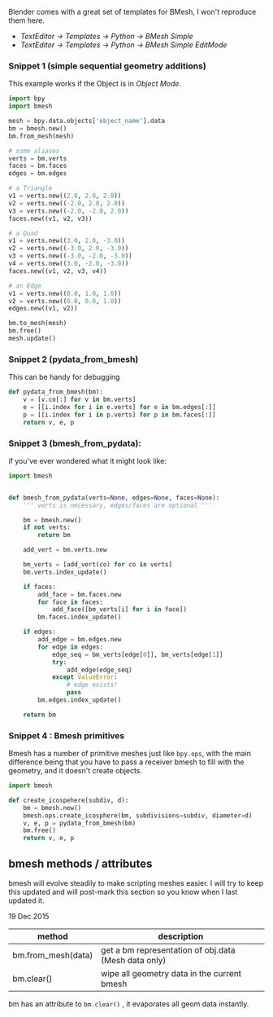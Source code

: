 
Blender comes with a great set of templates for BMesh, I won't reproduce them here.  

  - _TextEditor -> Templates -> Python -> BMesh Simple_   
  - _TextEditor -> Templates -> Python -> BMesh Simple EditMode_  

### Snippet 1 (simple sequential geometry additions)

This example works if the Object is in _Object Mode_.

```python
import bpy
import bmesh

mesh = bpy.data.objects['object_name'].data
bm = bmesh.new()
bm.from_mesh(mesh)

# some aliases
verts = bm.verts
faces = bm.faces
edges = bm.edges

# a Triangle
v1 = verts.new((2.0, 2.0, 2.0))
v2 = verts.new((-2.0, 2.0, 2.0))
v3 = verts.new((-2.0, -2.0, 2.0))
faces.new((v1, v2, v3))

# a Quad
v1 = verts.new((3.0, 2.0, -3.0))
v2 = verts.new((-3.0, 2.0, -3.0))
v3 = verts.new((-3.0, -2.0, -3.0))
v4 = verts.new((3.0, -2.0, -3.0))
faces.new((v1, v2, v3, v4))

# an Edge
v1 = verts.new((0.0, 1.0, 1.0))
v2 = verts.new((0.0, 0.0, 1.0))
edges.new((v1, v2))

bm.to_mesh(mesh)
bm.free()
mesh.update()
```

### Snippet 2 (pydata_from_bmesh)

This can be handy for debugging

```python
def pydata_from_bmesh(bm):
    v = [v.co[:] for v in bm.verts]
    e = [[i.index for i in e.verts] for e in bm.edges[:]]
    p = [[i.index for i in p.verts] for p in bm.faces[:]]
    return v, e, p
```

### Snippet 3 (bmesh_from_pydata):

if you've ever wondered what it might look like:
```python
import bmesh


def bmesh_from_pydata(verts=None, edges=None, faces=None):
    ''' verts is necessary, edges/faces are optional '''

    bm = bmesh.new()
    if not verts:
        return bm

    add_vert = bm.verts.new

    bm_verts = [add_vert(co) for co in verts]
    bm.verts.index_update()

    if faces:
        add_face = bm.faces.new
        for face in faces:
            add_face([bm_verts[i] for i in face])
        bm.faces.index_update()

    if edges:
        add_edge = bm.edges.new
        for edge in edges:
            edge_seq = bm_verts[edge[0]], bm_verts[edge[1]]
            try:
                add_edge(edge_seq)
            except ValueError:
                # edge exists!
                pass
        bm.edges.index_update()

    return bm

```

### Snippet 4 : Bmesh primitives

Bmesh has a number of primitive meshes just like `bpy.ops`, with the main difference being that you have to pass a receiver bmesh to fill with the geometry, and it doesn't create objects.


```python
import bmesh

def create_icospehere(subdiv, d):
    bm = bmesh.new()
    bmesh.ops.create_icosphere(bm, subdivisions=subdiv, diameter=d)
    v, e, p = pydata_from_bmesh(bm)
    bm.free()
    return v, e, p
```

## bmesh methods / attributes

bmesh will evolve steadily to make scripting meshes easier. I will try to keep this updated and will post-mark this section so you know when I last updated it.  
  
19 Dec 2015

| method                  | description                                                  |
|-------------------------|--------------------------------------------------------------|
| bm.from_mesh(data)      | get a bm representation of obj.data (Mesh data only)         |
| bm.clear()              | wipe all geometry data in the current bmesh                  |


 bm has an attribute to `bm.clear()` , it evaporates all geom data instantly.